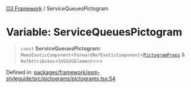 [O3 Framework](../API.md) / ServiceQueuesPictogram

# Variable: ServiceQueuesPictogram

> `const` **ServiceQueuesPictogram**: `MemoExoticComponent`\<`ForwardRefExoticComponent`\<[`PictogramProps`](../type-aliases/PictogramProps.md) & `RefAttributes`\<`SVGSVGElement`\>\>\>

Defined in: [packages/framework/esm-styleguide/src/pictograms/pictograms.tsx:54](https://github.com/UjjawalPrabhat/openmrs-esm-core/blob/main/packages/framework/esm-styleguide/src/pictograms/pictograms.tsx#L54)
